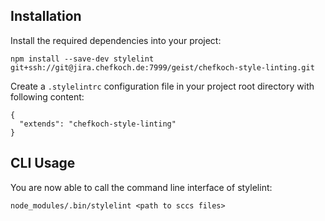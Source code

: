 ## Installation
Install the required dependencies into your project:

    npm install --save-dev stylelint git+ssh://git@jira.chefkoch.de:7999/geist/chefkoch-style-linting.git


Create a ```.stylelintrc``` configuration file in your project root directory with following content:

    {
      "extends": "chefkoch-style-linting"
    }


## CLI Usage
You are now able to call the command line interface of stylelint:
    
    node_modules/.bin/stylelint <path to sccs files>
